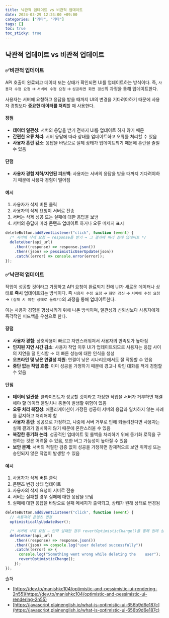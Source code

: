 ```yaml
---
title: 낙관적 업데이트 vs 비관적 업데이트
date: 2024-03-29 12:24:00 +09:00
categories: ["기타", "기타"]
tags: []
toc: true
toc_sticky: true
---
```


## 낙관적 업데이트 vs 비관적 업데이트

### ✅비관적 업데이트

API 호출이 완료되고 데이터 또는 상태가 확인되면 UI를 업데이트하는 방식이다. 즉, `사용자 수정 요청` → `서버에 수정 요청` → `성공하면 화면 갱신`의 과정을 통해 업데이트한다.

사용자는 서버에 요청하고 응답을 받을 때까지 UI의 변경을 기다려야하기 때문에 사용자 경험보다 **중요한 데이터를 처리**할 때 사용한다.

#### 장점

- **데이터 일관성**: 서버의 응답을 받기 전까지 UI를 업데이트 하지 않기 때문
- **간편한 오류 처리**: 서버 응답에 따라 상태를 업데이트하고 오류를 처리할 수 있음
- **사용자 혼란 감소**: 응답을 바탕으로 실제 상태가 업데이트되기 때문에 혼란을 줄일 수 있음

#### 단점

- **사용자 경험 저하/지연된 피드백**: 사용자는 서버의 응답을 받을 때까지 기다려야하기 때문에 사용자 경험이 떨어짐

#### 예시

1. 사용자가 삭제 버튼 클릭
2. 사용자의 삭제 요청이 서버로 전송
3. 서버는 삭제 성공 또는 실패에 대한 응답을 보냄
4. 서버의 응답에 따라 콘텐츠 업데이트 하거나 오류 메세지 표시

```js
deleteButton.addEventListener("click", function (event) {
  /* 서버에 삭제 요청 → response를 받기 → 그 결과에 따라 상태 업데이트 */
  deleteUser(api_url)
    .then((response) => response.json())
    .then((json) => pessimisticUserUpdate(json))
    .catch((error) => console.error(error));
});
```

### ✅낙관적 업데이트

작업이 성공할 것이라고 가정하고 API 요청이 완료되기 전에 UI가 새로운 데이터나 상태로 **즉시** 업데이트되는 방식이다. 즉 `사용자 수정 요청` → `화면 갱신` → `서버에 수정 요청` → `(실패 시 이전 상태로 돌리기)`의 과정을 통해 업데이트한다.

이는 사용자 경험을 향상시키기 위해 나온 방식이며, 일관성과 신뢰성보다 사용자에게 즉각적인 피드백을 우선으로 한다.

#### 장점

- **사용자 경험**: 상호작용이 빠르고 자연스러워져서 사용자의 만족도가 높아짐
- **인지된 지연 시간 감소**: 사용자 작업 이후 UI가 업데이트되므로 사용자는 응답 사이의 지연을 덜 인식함 → 더 빠른 성능에 대한 인식을 생성
- **오프라인 및 낮은 연결성 지원**: 연결이 낮은 시나리오에서도 잘 작동할 수 있음
- **중단 없는 작업 흐름**: 이미 성공을 가정하기 때문에 경고나 확인 대화를 적게 경험할 수 있음

#### 단점

- **데이터 일관성**: 클라이언트가 성공할 것이라고 가정한 작업을 서버가 거부하면 해결해야 할 데이터 불일치나 충돌이 발생할 위험이 있음
- **오류 처리 복잡성**: 애플리케이션이 가정된 성공이 서버의 응답과 일치하지 않는 사례를 감지하고 처리해야 함
- **사용자 혼란**: 성공으로 가정하고, 나중에 서버 거부로 인해 되돌려진다면 사용자는 실제 결과가 일치하지 않기 때문에 혼란스러울 수 있음
- **복잡한 동기화 논리**: 성공적인 업데이트 및 롤백을 처리하기 위해 동기화 로직을 구현하는 것은 어려울 수 있음, 또한 버그 가능성이 높아질 수 있음
- **보안 문제**: 서버의 적절한 검증 없이 성공을 가정하면 잠재적으로 보안 취약성 또는 승인되지 않은 작업이 발생할 수 있음

#### 예시

1. 사용자가 삭제 버튼 클릭
2. 콘텐츠 변경 상태 업데이트
3. 사용자의 삭제 요청이 서버로 전송
4. 서버는 실패할 경우 실패에 대한 응답을 보냄
5. 실패에 대한 응답을 바탕으로 실패 메세지가 출력되고, 상태가 원래 상태로 변경됨

```js
deleteButton.addEventListener("click", function (event) {
  // 사용자의 콘텐츠 변경
  optimisticallyUpdateUser();

  /* 서버에 삭제 요청 → 만약 실패한 경우 revertOptimisticChange()를 통해 원래 상태로 롤백 */
  deleteUser(api_url)
    .then((response) => response.json())
    .then((json) => console.log("user deleted successfully"))
    .catch((error) => {
      console.log("Something went wrong while deleting the    user");
      revertOptimisticChange();
    });
});
```

출처

- [https://dev.to/manishkc104/optimistic-and-pessimistic-ui-rendering-2n55](https://dev.to/manishkc104/optimistic-and-pessimistic-ui-rendering-2n55)
- [https://javascript.plainenglish.io/what-is-optimistic-ui-656b9d6e187c](https://javascript.plainenglish.io/what-is-optimistic-ui-656b9d6e187c)
